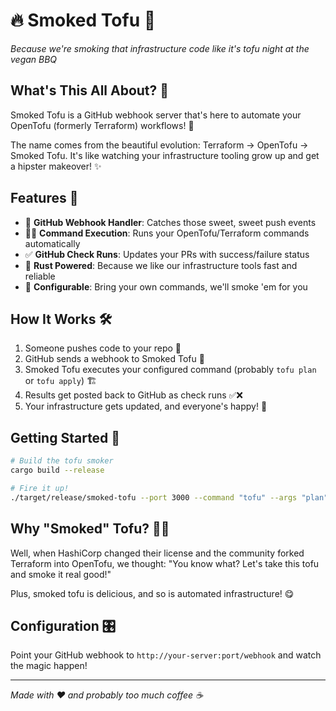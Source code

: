 # 🔥 Smoked Tofu 🥢

*Because we're smoking that infrastructure code like it's tofu night at the vegan BBQ* 

## What's This All About? 🤔

Smoked Tofu is a GitHub webhook server that's here to automate your OpenTofu (formerly Terraform) workflows! 🚀 

The name comes from the beautiful evolution: Terraform → OpenTofu → Smoked Tofu. It's like watching your infrastructure tooling grow up and get a hipster makeover! ✨

## Features 🎯

- 🎣 **GitHub Webhook Handler**: Catches those sweet, sweet push events
- 🏃‍♂️ **Command Execution**: Runs your OpenTofu/Terraform commands automatically 
- ✅ **GitHub Check Runs**: Updates your PRs with success/failure status
- 🦀 **Rust Powered**: Because we like our infrastructure tools fast and reliable
- 🔧 **Configurable**: Bring your own commands, we'll smoke 'em for you

## How It Works 🛠️

1. Someone pushes code to your repo 📝
2. GitHub sends a webhook to Smoked Tofu 📡
3. Smoked Tofu executes your configured command (probably `tofu plan` or `tofu apply`) 🏗️
4. Results get posted back to GitHub as check runs ✅❌
5. Your infrastructure gets updated, and everyone's happy! 🎉

## Getting Started 🚀

```bash
# Build the tofu smoker
cargo build --release

# Fire it up!
./target/release/smoked-tofu --port 3000 --command "tofu" --args "plan"
```

## Why "Smoked" Tofu? 🤷‍♀️

Well, when HashiCorp changed their license and the community forked Terraform into OpenTofu, we thought: "You know what? Let's take this tofu and smoke it real good!" 

Plus, smoked tofu is delicious, and so is automated infrastructure! 😋

## Configuration 🎛️

Point your GitHub webhook to `http://your-server:port/webhook` and watch the magic happen!

---

*Made with ❤️ and probably too much coffee ☕*